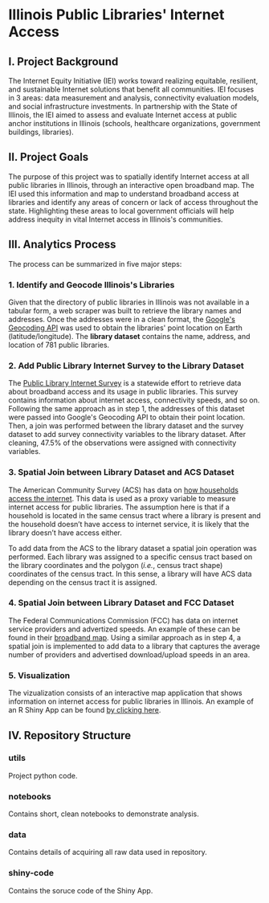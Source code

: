 # Illinois Public Libraries' Internet Access

## I. Project Background

The Internet Equity Initiative (IEI) works toward realizing equitable, resilient, and sustainable Internet solutions that benefit all communities. IEI focuses in  3 areas: data measurement and analysis, connectivity evaluation models, and social infrastructure investments. In partnership with the State of Illinois, the IEI aimed to assess and evaluate Internet access at public anchor institutions in Illinois (schools, healthcare organizations, government buildings, libraries).

## II. Project Goals

The purpose of this project was to spatially identify Internet access at all public libraries in Illinois, through an interactive open broadband map. The IEI used this information and map to understand broadband access at libraries and identify any areas of concern or lack of access throughout the state. Highlighting these areas to local government officials will help address inequity in vital Internet access in Illinois's communities.

## III. Analytics Process

The process can be summarized in five major steps:

### 1. Identify and Geocode Illinois's Libraries
Given that the directory of public libraries in Illinois was not available in a tabular form, a web scraper was built to retrieve the library names and addresses. Once the addresses were in a clean format, the [Google's Geocoding API](https://developers.google.com/maps/documentation/geocoding/overview) was used to obtain the libraries' point location on Earth (latitude/longitude). The **library dataset** contains the name, address, and location of 781 public libraries.

### 2. Add Public Library Internet Survey to the Library Dataset
The [Public Library Internet Survey](https://www.illinoisheartland.org/news/content/illinois-public-library-internet-survey-info-page) is a statewide effort to retrieve data about broadband access and its usage in public libraries. This survey contains information about internet access, connectivity speeds, and so on. Following the same approach as in step 1, the addresses of this dataset were passed into Google's Geocoding API to obtain their point location. Then, a join was performed between the library dataset and the survey dataset to add survey connectivity variables to the library dataset. After cleaning, 47.5% of the observations were assigned with connectivity variables. 

### 3. Spatial Join between Library Dataset and ACS Dataset
The American Community Survey (ACS) has data on [how households access the internet](https://www.census.gov/acs/www/about/why-we-ask-each-question/computer/). This data is used as a proxy variable to measure internet access for public libraries. The assumption here is that if a household is located in the same census tract where a library is present and the household doesn’t have access to internet service, it is likely that the library doesn’t have access either.

To add data from the ACS to the library dataset a spatial join operation was performed. Each library was assigned to a specific census tract based on the library coordinates and the polygon (*i.e.*, census tract shape) coordinates of the census tract. In this sense, a library will have ACS data depending on the census tract it is assigned.

### 4. Spatial Join between Library Dataset and FCC Dataset
The Federal Communications Commission (FCC) has data on internet service providers and advertized speeds. An example of these can be found in their [broadband map](https://broadbandmap.fcc.gov/home). Using a similar approach as in step 4, a spatial join is implemented to add data to a library that captures the average number of providers and advertised download/upload speeds in an area.

### 5. Visualization
The vizualization consists of an interactive map application that shows information on internet access for public libraries in Illinois. An example of an R Shiny App can be found [by clicking here](https://ssegovba.shinyapps.io/broadband_access_il_app/).

## IV. Repository Structure

### utils
Project python code.

### notebooks
Contains short, clean notebooks to demonstrate analysis.

### data
Contains details of acquiring all raw data used in repository.

### shiny-code
Contains the soruce code of the Shiny App.